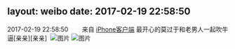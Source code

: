 layout: weibo
date: 2017-02-19 22:58:50
---
2017-02-19 22:58:50  &nbsp;&nbsp;&nbsp;&nbsp;&nbsp;&nbsp; 来自 <a href="http://app.weibo.com/t/feed/9ksdit" rel="nofollow">iPhone客户端</a>
最开心的莫过于和老男人一起吹牛逼[亲亲][亲亲] ​​​
![图片](https://wx3.sinaimg.cn/large/6d2a6003ly1fcw67li0n8j20qo0zkdnl.jpg)
![图片](https://wx3.sinaimg.cn/large/6d2a6003ly1fcw67kr68tj20zk0qodmy.jpg)
